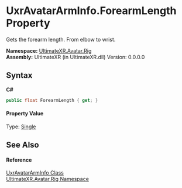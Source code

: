 # UxrAvatarArmInfo.ForearmLength Property 
 

Gets the forearm length. From elbow to wrist.

**Namespace:**&nbsp;<a href="N_UltimateXR_Avatar_Rig">UltimateXR.Avatar.Rig</a><br />**Assembly:**&nbsp;UltimateXR (in UltimateXR.dll) Version: 0.0.0.0

## Syntax

**C#**<br />
``` C#
public float ForearmLength { get; }
```


#### Property Value
Type: <a href="https://docs.microsoft.com/dotnet/api/system.single" target="_blank" rel="noopener noreferrer">Single</a>

## See Also


#### Reference
<a href="T_UltimateXR_Avatar_Rig_UxrAvatarArmInfo">UxrAvatarArmInfo Class</a><br /><a href="N_UltimateXR_Avatar_Rig">UltimateXR.Avatar.Rig Namespace</a><br />